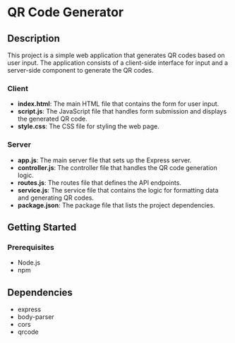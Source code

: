 # QR Code Generator

## Description
This project is a simple web application that generates QR codes based on user input. The application consists of a client-side interface for input and a server-side component to generate the QR codes.

### Client

- **index.html**: The main HTML file that contains the form for user input.
- **script.js**: The JavaScript file that handles form submission and displays the generated QR code.
- **style.css**: The CSS file for styling the web page.

### Server

- **app.js**: The main server file that sets up the Express server.
- **controller.js**: The controller file that handles the QR code generation logic.
- **routes.js**: The routes file that defines the API endpoints.
- **service.js**: The service file that contains the logic for formatting data and generating QR codes.
- **package.json**: The package file that lists the project dependencies.


## Getting Started

### Prerequisites
- Node.js
- npm

## Dependencies

- express
- body-parser
- cors
- qrcode